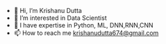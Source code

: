- 👋 Hi, I’m Krishanu Dutta 
- 👀 I’m interested in Data Scientist 
- 🌱 I have expertise in Python, ML, DNN,RNN,CNN 
- 📫 How to reach me krishanudutta674@gmail.com

<!---
krishanu-ds/krishanu-ds is a ✨ special ✨ repository because its `README.md` (this file) appears on your GitHub profile.
You can click the Preview link to take a look at your changes.
--->
